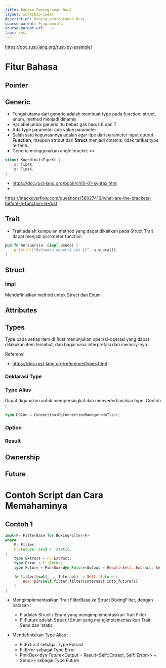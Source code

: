 ```yaml
---
title: Bahasa Pemrograman Rust
layout: workshop-index
description: Bahasa pemrograman Rust
course-parent: Programming
course-parent-url: ../
tags: rust
---
```


https://doc.rust-lang.org/rust-by-example/

# Fitur Bahasa

## Pointer

## Generic
- Fungsi utama dari generic adalah membuat type pada function, struct, enum, method menjadi dinamis
- Variabel untuk generic itu bebas gak harus E dan T
- Ada type parameter ada value parameter
- Salah satu kegunaannya adalah agar tipe dari parameter input output **Function**, maupun atribut dari **Struct** menjadi dinamis, tidak terikat type tertentu
- Generic menggunakan angle bracket \<\>

```rust
struct Koordinat<TipeX> {
    x: TipeX,
    y: TipeX,
}
```

- https://doc.rust-lang.org/book/ch10-01-syntax.html
- 

https://stackoverflow.com/questions/58027416/what-are-the-brackets-before-a-function-in-rust

## Trait
- Trait adalah kumpulan method yang dapat dikaitkan pada Struct
Trait dapat menjadi parameter function
```rust
pub fn bersuara(a: &impl Benda) {
    println!("Bersuara seperti ini {}", a.suara());
}
```
## Struct

### Impl
Mendefinisikan method untuk Struct dan Enum

## Attributes

## Types

Type pada setiap item di Rust menunjukan operasi-operasi yang dapat dilakukan item tersebut, dan bagaimana interpretasi dari memory-nya.

Referensi:
- https://doc.rust-lang.org/reference/types.html

### Deklarasi Type

### Type Alias

Dapat digunakan untuk mempersingkat dan menyederhanakan type. Contoh :
```rust
type DBCon = Connection<PgConnectionManager<NoTls>>;
```

### Option

### Result

## Ownership

## Future

# Contoh Script dan Cara Memahaminya

## Contoh 1

```rust
impl<F> FilterBase for BoxingFilter<F>
where
    F: Filter,
    F::Future: Send + 'static,
{
    type Extract = F::Extract;
    type Error = F::Error;
    type Future = Pin<Box<dyn Future<Output = Result<Self::Extract, Self::Error>> + Send>>;

    fn filter(&self, _: Internal) -> Self::Future {
        Box::pin(self.filter.filter(Internal).into_future())
    }
}
```

- Mengimplementasikan Trait FilterBase ke Struct BoxingFilter, dengan batasan :
  - F adalah Struct / Enum yang mengimplementasikan Trait Filter
  - F::Future adalah Struct / Enum yang mengimplementasikan Trait Send dan 'static
  
- Mendefinisikan Type Alias :
  - F::Extract sebagai Type Extract
  - F::Error sebagai Type Error
  - Pin<Box<dyn Future<Output = Result<Self::Extract, Self::Error>> + Send>> sebagai Type Future
